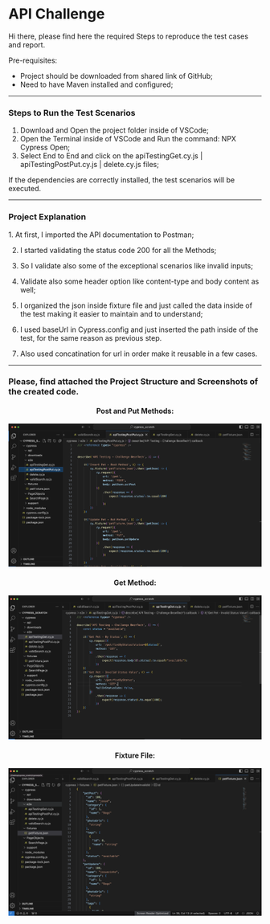 # API Challenge

Hi there, please find here the required Steps to reproduce the test cases and report.

Pre-requisites:
-  Project should be downloaded from shared link of GitHub;
-  Need to have Maven installed and configured;

---------------

<h3>Steps to Run the Test Scenarios</h3>

1. Download and Open the project folder inside of VSCode;
2. Open the Terminal inside of VSCode and Run the command: NPX Cypress Open;
3. Select End to End and click on the apiTestingGet.cy.js  | apiTestingPostPut.cy.js | delete.cy.js files;

If the dependencies are correctly installed, the test scenarios will be executed.

---------------

<h3>Project Explanation</h3>
1. At first, I imported the API documentation to Postman;

2. I started validating the status code 200 for all the Methods;

3. So I validate also some of the exceptional scenarios like invalid inputs;

4. Validate also some header option like content-type and body content as well;

5. I organized the json inside fixture file and just called the data inside of the test making it easier to maintain and to understand;

6. I used baseUrl in Cypress.config and just inserted the path inside of the test, for the same reason as previous step.

7. Also used concatination for url in order make it reusable in a few cases.

---------------

<h3>    Please, find attached the Project Structure and Screenshots of the created code. </h3>

<h4><center>Post and Put Methods:
<br> </br>
<div align="left">
<img src="Screenshot 2024-01-03 at 2.24.40 PM.png" width="700px"/>
</div>

<h4><center>Get Method:
<br> </br>
<div align="left">
<img src="Screenshot 2024-01-03 at 2.24.57 PM.png" width="700px"/>
</div>  

<h4><center>Fixture File:
<br> </br>
<div align="left">
<img src="Screenshot 2024-01-03 at 2.25.10 PM.png" width="700px"/>
</div>  
